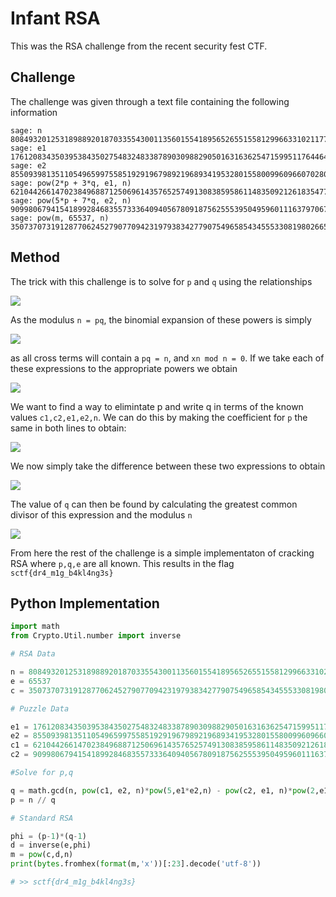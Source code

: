 # Infant RSA

This was the RSA challenge from the recent security fest CTF. 

## Challenge

The challenge was given through a text file containing the following information

```
sage: n
808493201253189889201870335543001135601554189565265515581299663310211777902538379504356224725568544299684762515298676864780234841305269234586977253698801983902702103720999490643296577224887200359679776298145742186594264184012564477263982070542179129719002846743110253588184709450192861516287258530229754571
sage: e1
1761208343503953843502754832483387890309882905016316362547159951176446446095631394250857857055597269706126624665037550324
sage: e2
855093981351105496599755851929196798921968934195328015580099609660702808256223761150292012944728436937787478856194680752
sage: pow(2*p + 3*q, e1, n)
621044266147023849688712506961435765257491308385958611483509212618354776698754113885283380553472029250381909907101400049593093179868197375351718991759160964170206380464029283789532602060341104218687078771319613484987463843848774508968091261333459191715433931164437366476062407396306790590847798240200479849
sage: pow(5*p + 7*q, e2, n)
90998067941541899284683557333640940567809187562555395049596011163797067246907962672557779206183953599317295527901879872677690677734228027852200315412211302749650000923216358820727388855976845209110338837949758874186131529586510244661623437225211502919198181138808456630705718961082655889960517754937606840
sage: pow(m, 65537, n)
350737073191287706245279077094231979383427790754965854345553308198026655242414098616160740809345373227967386631019166444200059217617767145638212921332649998355366471855362243913815961350928202877514312334160636449875324797999398782867956099814177529874805245928396620574131989901122269013123245826472838285
```

## Method

The trick with this challenge is to solve for `p` and `q` using the relationships

<img src="https://latex.codecogs.com/svg.latex?\begin{align*}&space;c_1&space;&=&space;(2p&space;&plus;&space;3q)^{e_1}&space;\mod&space;n&space;\\&space;c_2&space;&=&space;(5p&space;&plus;&space;7q)^{e_2}&space;\mod&space;n&space;\end{align*}">

As the modulus `n = pq`, the binomial expansion of these powers is simply

<img src="https://latex.codecogs.com/svg.latex?\begin{align*}&space;c_1&space;&=&space;(2p)^{e_1}&space;&plus;&space;(3q)^{e_1}&space;\mod&space;n&space;\\&space;c_2&space;&=&space;(5p)^{e_2}&space;&plus;&space;(7q)^{e_2}&space;\mod&space;n&space;\end{align*}">

as all cross terms will contain a `pq = n`, and `xn mod n = 0`. If we take each of these expressions to the appropriate powers we obtain

<img src="https://latex.codecogs.com/svg.latex?\begin{align*}&space;c_1^{e_2}&space;&=&space;(2p)^{e_1&space;e_2}&space;&plus;&space;(3q)^{e_1&space;e_2}&space;\mod&space;n&space;\\&space;c_2^{e_1}&space;&=&space;(5p)^{e_1&space;e_2}&space;&plus;&space;(7q)^{e_1&space;e_2}&space;\mod&space;n&space;\end{align*}">

We want to find a way to elimintate p and write q in terms of the known values `c1,c2,e1,e2,n`. We can do this by making the coefficient for `p` the same in both lines to obtain: 

<img src="https://latex.codecogs.com/svg.latex?\begin{align*}&space;c_1^{e_2}&space;\cdot&space;5^{e_1&space;e_2}&space;&=&space;(10p)^{e_1&space;e_2}&space;&plus;&space;(15q)^{e_1&space;e_2}&space;\mod&space;n&space;\\&space;c_2^{e_1}&space;\cdot&space;2^{e_1&space;e_2}&space;&=&space;(10p)^{e_1&space;e_2}&space;&plus;&space;(14q)^{e_1&space;e_2}&space;\mod&space;n&space;\end{align*}">

We now simply take the difference between these two expressions to obtain

<img src="https://latex.codecogs.com/svg.latex?\begin{align*}&space;c_1^{e_2}&space;\cdot&space;5^{e_1&space;e_2}&space;-&space;c_2^{e_1}&space;\cdot&space;2^{e_1&space;e_2}&space;=&space;q^{e_1&space;e_2}&space;\mod&space;n&space;\\&space;\end{align*}">

The value of `q` can then be found by calculating the greatest common divisor of this expression and the modulus `n`

<img src="https://latex.codecogs.com/svg.latex?\begin{align*}&space;q&space;=&space;gcd(n,&space;c_1^{e_2}&space;\cdot&space;5^{e_1&space;e_2}&space;-&space;c_2^{e_1}&space;\cdot&space;2^{e_1&space;e_2})&space;\\&space;\end{align*}">

From here the rest of the challenge is a simple implementaton of cracking RSA where `p,q,e` are all known. This results in the flag `sctf{dr4_m1g_b4kl4ng3s}`

## Python Implementation

```python
import math
from Crypto.Util.number import inverse

# RSA Data

n = 808493201253189889201870335543001135601554189565265515581299663310211777902538379504356224725568544299684762515298676864780234841305269234586977253698801983902702103720999490643296577224887200359679776298145742186594264184012564477263982070542179129719002846743110253588184709450192861516287258530229754571
e = 65537
c = 350737073191287706245279077094231979383427790754965854345553308198026655242414098616160740809345373227967386631019166444200059217617767145638212921332649998355366471855362243913815961350928202877514312334160636449875324797999398782867956099814177529874805245928396620574131989901122269013123245826472838285

# Puzzle Data

e1 = 1761208343503953843502754832483387890309882905016316362547159951176446446095631394250857857055597269706126624665037550324
e2 = 855093981351105496599755851929196798921968934195328015580099609660702808256223761150292012944728436937787478856194680752
c1 = 621044266147023849688712506961435765257491308385958611483509212618354776698754113885283380553472029250381909907101400049593093179868197375351718991759160964170206380464029283789532602060341104218687078771319613484987463843848774508968091261333459191715433931164437366476062407396306790590847798240200479849
c2 = 90998067941541899284683557333640940567809187562555395049596011163797067246907962672557779206183953599317295527901879872677690677734228027852200315412211302749650000923216358820727388855976845209110338837949758874186131529586510244661623437225211502919198181138808456630705718961082655889960517754937606840

#Solve for p,q

q = math.gcd(n, pow(c1, e2, n)*pow(5,e1*e2,n) - pow(c2, e1, n)*pow(2,e1*e2,n))
p = n // q

# Standard RSA

phi = (p-1)*(q-1)
d = inverse(e,phi)
m = pow(c,d,n)
print(bytes.fromhex(format(m,'x'))[:23].decode('utf-8'))

# >> sctf{dr4_m1g_b4kl4ng3s}
```
